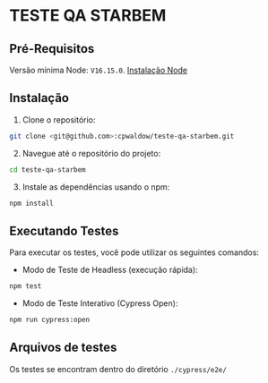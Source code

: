 # TESTE QA STARBEM

<!-- Repositório: https://github.com/StarBem/qa-technical-test -->

## Pré-Requisitos

Versão mínima Node: `V16.15.0`. [Instalação Node](https://nodejs.org/en)

## Instalação

1. Clone o repositório:

```bash
git clone <git@github.com>:cpwaldow/teste-qa-starbem.git
```

2. Navegue até o repositório do projeto:

```bash
cd teste-qa-starbem
```

3. Instale as dependências usando o npm:

```bash
npm install
```

## Executando Testes

Para executar os testes, você pode utilizar os seguintes comandos:

- Modo de Teste de Headless (execução rápida):

```bash
npm test
```

- Modo de Teste Interativo (Cypress Open):

```bash
npm run cypress:open
```

## Arquivos de testes

Os testes se encontram dentro do diretório `./cypress/e2e/`
